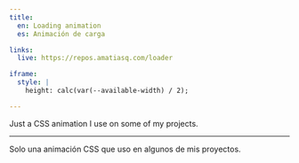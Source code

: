 ```yaml
---
title:
  en: Loading animation
  es: Animación de carga

links:
  live: https://repos.amatiasq.com/loader

iframe:
  style: |
    height: calc(var(--available-width) / 2);

---
```


Just a CSS animation I use on some of my projects.

---

Solo una animación CSS que uso en algunos de mis proyectos.
